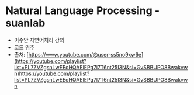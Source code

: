 # Natural Language Processing - suanlab
- 이수안 자연어처리 강의
- 코드 위주
- 출처: [https://www.youtube.com/@user-ss5no9xw6e](https://youtube.com/playlist?list=PL7ZVZgsnLwEEoHQAElEPg7l7T6nt25I3N&si=GvSBBUPO8Bwakvwn)https://youtube.com/playlist?list=PL7ZVZgsnLwEEoHQAElEPg7l7T6nt25I3N&si=GvSBBUPO8Bwakvwn

